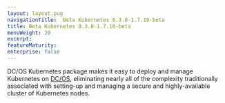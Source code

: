 ```yaml
---
layout: layout.pug
navigationTitle:  Beta Kubernetes 0.3.0-1.7.10-beta
title: Beta Kubernetes 0.3.0-1.7.10-beta
menuWeight: 20
excerpt:
featureMaturity:
enterprise: false
---
```


<!-- This source repo for this topic is https://github.com/mesosphere/dcos-kubernetes -->


DC/OS Kubernetes package makes it easy to deploy and manage Kubernetes on [DC/OS](https://mesosphere.com/product/), eliminating nearly all of the complexity traditionally associated with setting-up and managing a secure and highly-available cluster of Kubernetes nodes.
